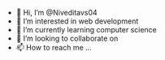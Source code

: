 - 👋 Hi, I’m @Niveditavs04
- 👀 I’m interested in web development
- 🌱 I’m currently learning computer science
- 💞️ I’m looking to collaborate on 
- 📫 How to reach me ...

<!---
Niveditavs04/Niveditavs04 is a ✨ special ✨ repository because its `README.md` (this file) appears on your GitHub profile.
You can click the Preview link to take a look at your changes.
--->
